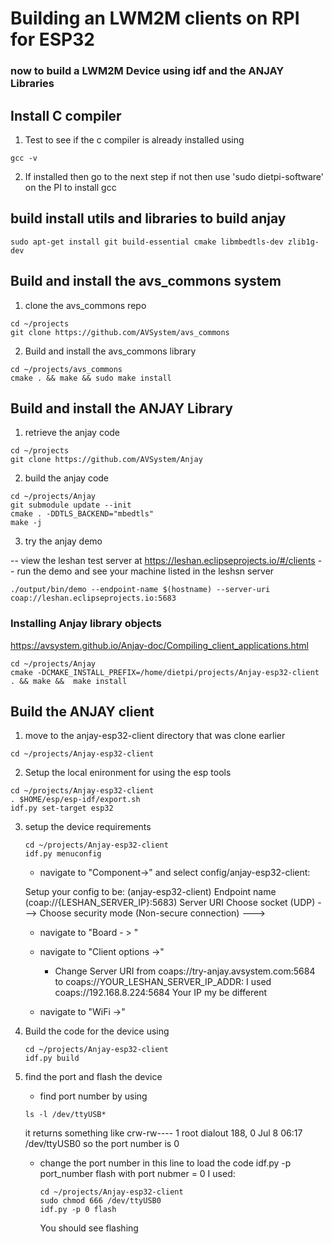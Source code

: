 # Building an LWM2M clients on RPI for ESP32


###  now to build a LWM2M Device using idf and the ANJAY Libraries

## Install C compiler ##

1.  Test to see if the c compiler is already installed  using 
```
gcc -v
```

2. If installed then go to the next step if not then use 'sudo dietpi-software'  on the PI to install gcc 

## build install utils and libraries to build anjay ##

``` 
sudo apt-get install git build-essential cmake libmbedtls-dev zlib1g-dev
```
## Build and install the avs_commons system ##

1. clone the avs_commons repo
```
cd ~/projects
git clone https://github.com/AVSystem/avs_commons
```
2. Build and install the avs_commons library
```
cd ~/projects/avs_commons
cmake . && make && sudo make install
```


## Build and install the ANJAY Library ##



1. retrieve the anjay code
```
cd ~/projects
git clone https://github.com/AVSystem/Anjay
```
2. build the anjay code
```
cd ~/projects/Anjay
git submodule update --init
cmake . -DDTLS_BACKEND="mbedtls"
make -j
```
3. try the anjay demo

-- view the leshan test server at https://leshan.eclipseprojects.io/#/clients
-- run the demo and see your machine listed in the leshsn server
```
./output/bin/demo --endpoint-name $(hostname) --server-uri coap://leshan.eclipseprojects.io:5683
```


### Installing Anjay library objects
https://avsystem.github.io/Anjay-doc/Compiling_client_applications.html
```
cd ~/projects/Anjay
cmake -DCMAKE_INSTALL_PREFIX=/home/dietpi/projects/Anjay-esp32-client . && make &&  make install
```

## Build the ANJAY client ##

1. move to the anjay-esp32-client directory that was clone earlier
```
cd ~/projects/Anjay-esp32-client
```

2. Setup the local enironment for using the esp tools
```
cd ~/projects/Anjay-esp32-client
. $HOME/esp/esp-idf/export.sh
idf.py set-target esp32 
```
3. setup the device requirements
     ```
     cd ~/projects/Anjay-esp32-client
     idf.py menuconfig
     ```
     - navigate to "Component->" and select config/anjay-esp32-client:

     Setup your config to be:
     (anjay-esp32-client) Endpoint name
     (coap://{LESHAN_SERVER_IP}:5683) Server URI
     Choose socket (UDP)  --->
     Choose security mode (Non-secure connection)  --->


     - navigate to "Board - > "

     -  navigate to "Client options ->"
          - Change Server URI from coaps://try-anjay.avsystem.com:5684 to
	    coaps://YOUR_LESHAN_SERVER_IP_ADDR:
	    I used coaps://192.168.8.224:5684
	    Your IP my be different
     -  navigate to "WiFi ->"
4. Build the code for the device using
     ```
     cd ~/projects/Anjay-esp32-client
     idf.py build
     ```

5. find the port and flash the device

   - find port number by using
   ```
   ls -l /dev/ttyUSB*
   ```
   it returns something like
   crw-rw---- 1 root dialout 188, 0 Jul  8 06:17 /dev/ttyUSB0
   so the port number is 0

   - change the port number in this line to load the code
    idf.py -p  port_number flash
    with port nubmer = 0 I used:
     ```
     cd ~/projects/Anjay-esp32-client
     sudo chmod 666 /dev/ttyUSB0
     idf.py -p 0 flash
     ```
     You should see flashing
